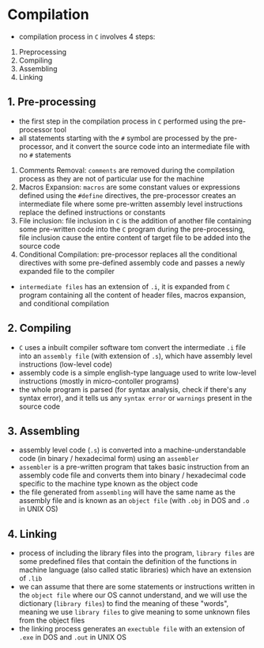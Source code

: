 # **Compilation**
- compilation process in `C` involves 4 steps:
1. Preprocessing
2. Compiling
3. Assembling
4. Linking

## **1. Pre-processing**
- the first step in the compilation process in `C` performed using the pre-processor tool
- all statements starting with the `#` symbol are processed by the pre-processor, and it convert the source code into an intermediate file with no `#` statements
1. Comments Removal: `comments` are removed during the compilation process as they are not of particular use for the machine
2. Macros Expansion: `macros` are some constant values or expressions defined using the `#define` directives, the pre-processor creates an intermediate file where some pre-written assembly level instructions replace the defined instructions or constants
3. File inclusion: file inclusion in `C` is the addition of another file containing some pre-written code into the `C` program during the pre-processing, file inclusion cause the entire content of target file to be added into the source code
4. Conditional Compilation: pre-processor replaces all the conditional directives with some pre-defined assembly code and passes a newly expanded file to the compiler
- `intermediate files` has an extension of `.i`, it is expanded from `C` program containing all the content of header files, macros expansion, and conditional compilation

## **2. Compiling**
- `C` uses a inbuilt compiler software tom convert the intermediate `.i` file into an `assembly file` (with extension of `.s`), which have assembly level instructions (low-level code)
- assembly code is a simple english-type language used to write low-level instructions (mostly in micro-contoller programs)
- the whole program is parsed (for syntax analysis, check if there's any syntax error), and it tells us any `syntax error` or `warnings` present in the source code

## **3. Assembling**
- assembly level code (`.s`) is converted into a machine-understandable code (in binary / hexadecimal form) using an `assembler`
- `assembler` is a pre-written program that takes basic instruction from an assembly code file and converts them into binary / hexadecimal code specific to the machine type known as the object code
- the file generated from `assembling` will have the same name as the assembly file and is known as an `object file` (with `.obj` in DOS and `.o` in UNIX OS)

## **4. Linking**
- process of including the library files into the program, `library files` are some predefined files that contain the definition of the functions in machine language (also called static libraries) which have an extension of `.lib`
- we can assume that there are some statements or instructions written in the `object file` where our OS cannot understand, and we will use the dictionary (`library files`) to find the meaning of these "words", meaning we use `library files` to give meaning to some unknown files from the object files
- the linking process generates an `exectuble file` with an extension of `.exe` in DOS and `.out` in UNIX OS